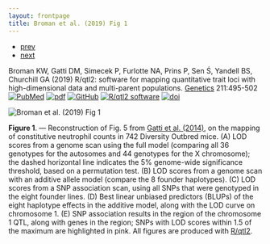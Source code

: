 ```yaml
---
layout: frontpage
title: Broman et al. (2019) Fig 1
---
```


<div class="navbar">
  <div class="navbar-inner">
      <ul class="nav">
          <li><a href="geneticmaps_fig3.html">prev</a></li>
          <li><a href="mppdiag_fig4.html">next</a></li>
      </ul>
  </div>
</div>

Broman KW, Gatti DM, Simecek P, Furlotte NA, Prins P, Sen &#346;,
Yandell BS, Churchill GA (2019)
R/qtl2: software for mapping quantitative trait loci with
high-dimensional data and multi-parent populations.
[Genetics](https://academic.oup.com/genetics) 211:495-502
[![PubMed](../icons16/pubmed-icon.png)](https://www.ncbi.nlm.nih.gov/pubmed/30591514)
[![pdf](../icons16/pdf-icon.png)](../pdfs/broman2019.pdf)
[![GitHub](../icons16/github-icon.png)](https://github.com/kbroman/Paper_Rqtl2)
[![R/qtl2 software](../icons16/R-icon.png)](https://kbroman.org/qtl2)
[![doi](../icons16/doi-icon.png)](https://doi.org/10.1534/genetics.118.301595)

![Broman et al. (2019) Fig 1](../bigpublpics/rqtl2_fig1_lg.png)

**Figure 1**. &mdash; Reconstruction of Fig. 5 from [Gatti et al.
(2014)](https://doi.org/10.1534/g3.114.013748), on the mapping of
constitutive neutrophil counts in 742 Diversity Outbred mice. (A) LOD
scores from a genome scan using the full model (comparing all 36
genotypes for the autosomes and 44 genotypes for the X chromosome);
the dashed horizontal line indicates the 5\% genome-wide significance
threshold, based on a permutation test. (B) LOD scores from a genome
scan with an additive allele model (compare the 8 founder haplotypes).
(C) LOD scores from a SNP association scan, using all SNPs that were
genotyped in the eight founder lines. (D) Best linear unbiased
predictors (BLUPs) of the eight haplotype effects in the additive
model, along with the LOD curve on chromosome 1. (E) SNP association
results in the region of the chromosome 1 QTL, along with genes in the
region; SNPs with LOD scores within 1.5 of the maximum are highlighted
in pink. All figures are produced with [R/qtl2](https://kbroman.org/qtl2).
